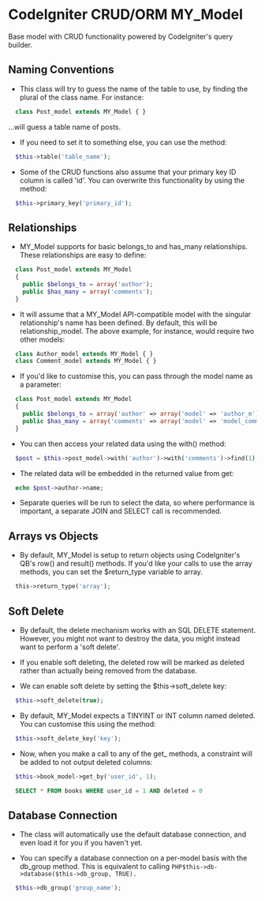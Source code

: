CodeIgniter CRUD/ORM MY_Model
====================

Base model with CRUD functionality powered by CodeIgniter's query builder.

Naming Conventions
------------------
- This class will try to guess the name of the table to use, by finding the plural of the class name. For instance:
```PHP
  class Post_model extends MY_Model { }
```
  ...will guess a table name of posts.

- If you need to set it to something else, you can use the method:
```PHP
  $this->table('table_name');
````

- Some of the CRUD functions also assume that your primary key ID column is called 'id'. 
  You can overwrite this functionality by using the method:
```PHP
  $this->primary_key('primary_id');
```

Relationships
-------------
- MY_Model supports for basic belongs_to and has_many relationships. 
  These relationships are easy to define:
```PHP
  class Post_model extends MY_Model
  {
  	public $belongs_to = array('author');
  	public $has_many = array('comments');
  }
```

- It will assume that a MY_Model API-compatible model with the singular relationship's name has been defined. 
  By default, this will be relationship_model. The above example, for instance, would require two other models:
```PHP
  class Author_model extends MY_Model { }
  class Comment_model extends MY_Model { }
```

- If you'd like to customise this, you can pass through the model name as a parameter:
```PHP
  class Post_model extends MY_Model
  {
  	public $belongs_to = array('author' => array('model' => 'author_m'));
  	public $has_many = array('comments' => array('model' => 'model_comments'));
  }
```

- You can then access your related data using the with() method:
```PHP
  $post = $this->post_model->with('author')->with('comments')->find(1);
 ```

- The related data will be embedded in the returned value from get:
```PHP
  echo $post->author->name;
```

- Separate queries will be run to select the data, so where performance is important, 
  a separate JOIN and SELECT call is recommended.

Arrays vs Objects
-----------------
- By default, MY_Model is setup to return objects using CodeIgniter's QB's row() and result() methods. 
  If you'd like your calls to use the array methods, you can set the $return_type variable to array.
```PHP
  this->return_type('array');
```

Soft Delete
-----------
- By default, the delete mechanism works with an SQL DELETE statement. 
  However, you might not want to destroy the data, you might instead want to perform a 'soft delete'.

- If you enable soft deleting, the deleted row will be marked as deleted rather than actually 
  being removed from the database.

- We can enable soft delete by setting the $this->soft_delete key:
```PHP
  $this->soft_delete(true);
```

- By default, MY_Model expects a TINYINT or INT column named deleted. You can customise this using the method:
```PHP
  $this->soft_delete_key('key');
```

- Now, when you make a call to any of the get_ methods, a constraint will be added to not output deleted columns:
```PHP
  $this->book_model->get_by('user_id', 1);
```
```SQL
  SELECT * FROM books WHERE user_id = 1 AND deleted = 0
```

Database Connection
-------------------
- The class will automatically use the default database connection, and even load it for you if you haven't yet.

- You can specify a database connection on a per-model basis with the db_group method. 
  This is equivalent to calling ```PHP$this->db->database($this->db_group, TRUE).```
```PHP
  $this->db_group('group_name');
```